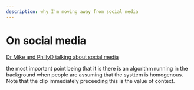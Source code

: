 ```yaml
---
description: why I'm moving away from social media
---
```


# On social media

[Dr Mike and PhillyD talking about social media](https://youtu.be/IdPFaDt2dEo?t=2144)

the most important point being that it is there is an algorithm running in the background when people are assuming that the systtem is homogenous. Note that the clip immediately preceeding this is the value of context. 

 

